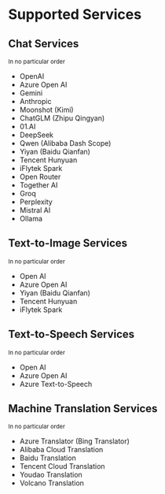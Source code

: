 # Supported Services

## Chat Services

<small>In no particular order</small>

- OpenAI
- Azure Open AI
- Gemini
- Anthropic
- Moonshot (Kimi)
- ChatGLM (Zhipu Qingyan)
- 01.AI
- DeepSeek
- Qwen (Alibaba Dash Scope)
- Yiyan (Baidu Qianfan)
- Tencent Hunyuan
- iFlytek Spark
- Open Router
- Together AI
- Groq
- Perplexity
- Mistral AI
- Ollama

## Text-to-Image Services

<small>In no particular order</small>

- Open AI
- Azure Open AI
- Yiyan (Baidu Qianfan)
- Tencent Hunyuan
- iFlytek Spark

## Text-to-Speech Services

<small>In no particular order</small>

- Open AI
- Azure Open AI
- Azure Text-to-Speech

## Machine Translation Services

<small>In no particular order</small>

- Azure Translator (Bing Translator)
- Alibaba Cloud Translation
- Baidu Translation
- Tencent Cloud Translation
- Youdao Translation
- Volcano Translation